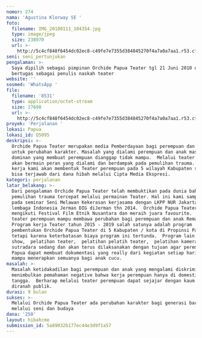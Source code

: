 ```yaml
---
nomor: 274
nama: 'Agustina Klorway SE '
foto:
  filename: IMG_20180111_104354.jpg
  type: image/jpeg
  size: 238970
  url: >-
    http://5c4cf848f6454dc02ec8-c49fe7e7355d384845270f4a7a0a7aa1.r53.cf2.rackcdn.com/ae50a51e-1fc5-4005-9ee6-338a8f15ddf5/IMG_20180111_104354.jpg
seni: seni_pertunjukan
pengalaman: >-
  Saya dipilih sebagai pimpinan Orchide Papua Teater tgl 21 Juni 2010 dan
  bertugas sebagai penulis naskah teater 
website: ''
sosmed: 'WhatsApp '
file:
  filename: '8531'
  type: application/octet-stream
  size: 27698
  url: >-
    http://5c4cf848f6454dc02ec8-c49fe7e7355d384845270f4a7a0a7aa1.r53.cf2.rackcdn.com/39d93edb-7c86-4155-831d-df991f9e3c26/8531
proyek: 'Perjalanan '
lokasi: Papua
lokasi_id: Q5095
deskripsi: >-
  Orchide Papua Teater merupakan media Pemberdayaan bagi perempuan dan anak
  untuk perubahan karakter. Masalah yang dialami perempuan dan anak masih
  dominan yang membuat perempuan dianggap tidak mampu.  Melalui teater mereka
  akan bermain peran yang dialami dan berdampak pada pemulihan trauma.  program
  kerja kami akan membentuk Teater perempuan pada 5 wilayah Kabupaten semoga
  bisa terjawab dari dana hibah melalui Cipta Media Ekspresi.  
kategori: perjalanan
latar_belakang: >-
  Dari pengalaman Orchide Papua Teater telah membuktikan pada dunia bahwa
  pemulihan trauma tercepat melalui permainan Teater. Hal ini kami sampaikan
  pada seminar Seni Melawan Kekerasan kerjasama dengan LKPP NUR Jakarta dan
  lembaga Indonesia Jerman DIG diJerman thn 2014.  Orchide Papua Teater juga
  mengikuti Festival Film Etnik Nusantara dan meraih juara favourite.  Berharap
  teater perempuan mampu membawa perubahan bagi perempuan dan anak Remaja. 
  Program kerja Teater tahun 2015 - 2019 salah satunya adalah program
  pembentukan Orchide Papua Teater di 5 Kabupaten / kota di Propinsi Papua,
  tetapi karena keterbatasan biaya program ini tertunda.  Program lain:  Talk
  show,  pelatihan teater,  pelatihan pelatih teater,  pelatihan kameramen dan
  sutradara sedang dan akan terus dilaksanakan dengan tujuan agar perempuan
  Papua dapat membuat dokumentasi yang really dari kegiatan setiap hari sehingga
  mampu menerapkan semuanya bagi anak cucu.  
masalah: >-
  Masalah ketidakadilan bagi perempuan dan anak yang mengalami diskriminasi dan
  menimbulkan pemahaman negative bahwa kerja perempuan hanya di domestik rumah
  tangga.  Berharap melalui teater perempuan dapat sejajar dengan kaum lelaki
  diranah publik.  
durasi: 9 bulan
sukses: >-
  Melalui Orchide Papua Teater ada perubahan karakter bagi generasi baru Papua 
  melalui seni dan budaya 
dana: '250'
layout: hibahcme
submission_id: 5a89032b177ec44e3d9f1a57
---
```

